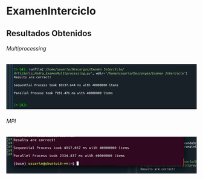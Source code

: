# ExamenInterciclo
## Resultados Obtenidos
###### Multiprocessing
![alt text](https://github.com/PedrojOrtiz/ExamenInterciclo/blob/master/Multiprocessing.png)
###### MPI
![alt text](https://github.com/PedrojOrtiz/ExamenInterciclo/blob/master/MPI.png)
